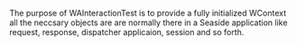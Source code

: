 The purpose of WAInteractionTest is to provide a fully initialized WContext all the neccsary objects are are normally there in a Seaside application like request, response, dispatcher applicaion, session and so forth.
